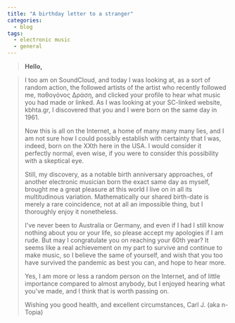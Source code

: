 ```yaml
---
title: "A birthday letter to a stranger"
categories:
  - blog
tags: 
  - electronic music
  - general
---
```




> **Hello,**

> I too am on SoundCloud, and today I was looking at, as a sort of random action, the followed artists of the artist who recently followed me, παθογόνος Δράση, and clicked your profile to hear what music you had made or linked. As I was looking at your SC-linked website, kbhta.gr, I discovered that you and I were born on the same day in 1961.
>
> Now this is all on the Internet, a home of many many many lies, and I am not sure how I could possibly establish with certainty that I was, indeed, born on the XXth here in the USA. I would consider it perfectly normal, even wise, if you were to consider this possibility with a skeptical eye.
>
> Still, my discovery, as a notable birth anniversary approaches, of another electronic musician born the exact same day as myself, brought me a great pleasure at this world I live on in all its multitudinous variation. Mathematically our shared birth-date is merely a rare coincidence, not at all an impossible thing, but I thoroughly enjoy it nonetheless.
>
> I've never been to Australia or Germany, and even if I had I still know nothing about you or your life, so please accept my apologies if I am rude. But may I congratulate you on reaching your 60th year? It seems like a real achievement on my part to survive and continue to make music, so I believe the same of yourself, and wish that you too have survived the pandemic as best you can, and hope to hear more.
>
> Yes, I am more or less a random person on the Internet, and of little importance compared to almost anybody, but I enjoyed hearing what you've made, and I think that is worth passing on.
>
> Wishing you good health, and excellent circumstances,
> Carl J.
> (aka n-Topia)
